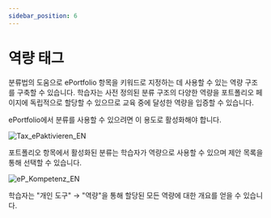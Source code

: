 ```yaml
---
sidebar_position: 6
---
```


# 역량 태그

분류법의 도움으로 ePortfolio 항목을 키워드로 지정하는 데 사용할 수 있는 역량 구조를 구축할 수 있습니다. 학습자는 사전 정의된 분류 구조의 다양한 역량을 포트폴리오 페이지에 독립적으로 할당할 수 있으므로 교육 중에 달성한 역량을 입증할 수 있습니다.

ePortfolio에서 분류를 사용할 수 있으려면 이 용도로 활성화해야 합니다.

![Tax_ePaktivieren_EN](/img/portfolio/Tax_ePaktivieren_EN.png)

포트폴리오 항목에서 활성화된 분류는 학습자가 역량으로 사용할 수 있으며 제안 목록을 통해 선택할 수 있습니다.

![eP_Kompetenz_EN](/img/portfolio/eP_Kompetenz_EN.png)

학습자는 "개인 도구" → "역량"을 통해 할당된 모든 역량에 대한 개요를 얻을 수 있습니다.